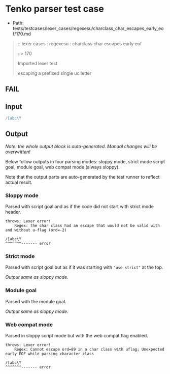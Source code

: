 # Tenko parser test case

- Path: tests/testcases/lexer_cases/regexesu/charclass_char_escapes_early_eof/170.md

> :: lexer cases : regexesu : charclass char escapes early eof
>
> ::> 170
>
> Imported lexer test
>
> escaping a prefixed single uc letter

## FAIL

## Input

`````js
/[abc\Y
`````

## Output

_Note: the whole output block is auto-generated. Manual changes will be overwritten!_

Below follow outputs in four parsing modes: sloppy mode, strict mode script goal, module goal, web compat mode (always sloppy).

Note that the output parts are auto-generated by the test runner to reflect actual result.

### Sloppy mode

Parsed with script goal and as if the code did not start with strict mode header.

`````
throws: Lexer error!
    Regex: the char class had an escape that would not be valid with and without u-flag (ord=-2)

/[abc\Y
^^^^^^^------- error
`````

### Strict mode

Parsed with script goal but as if it was starting with `"use strict"` at the top.

_Output same as sloppy mode._

### Module goal

Parsed with the module goal.

_Output same as sloppy mode._

### Web compat mode

Parsed in sloppy script mode but with the web compat flag enabled.

`````
throws: Lexer error!
    Regex: Cannot escape ord=89 in a char class with uflag; Unexpected early EOF while parsing character class

/[abc\Y
^^^^^^^------- error
`````

